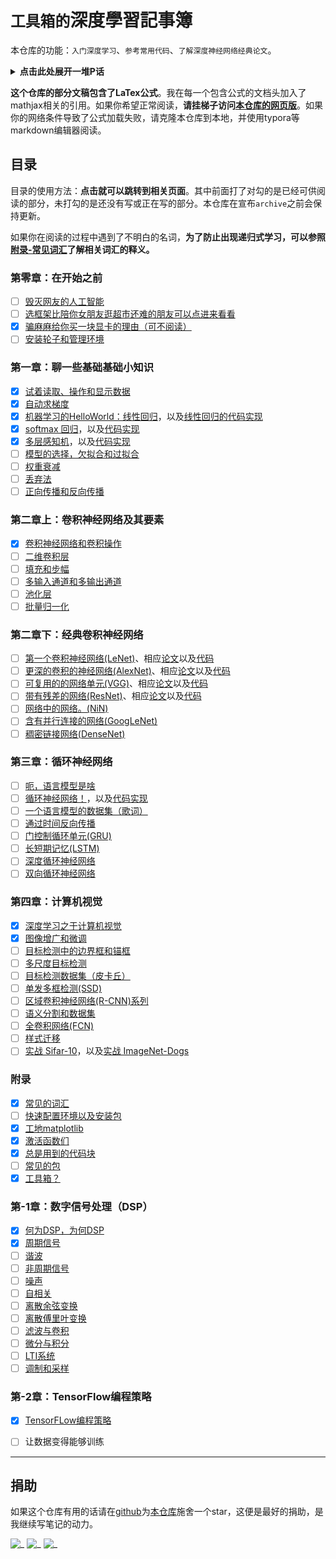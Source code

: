# `工具箱的`深度學習記事簿

本仓库的功能：`入门深度学习`、`参考常用代码`、`了解深度神经网络经典论文`。

<details>
<summary><strong>点击此处展开一堆P话</strong></summary>
“理解机器学习和深度学习的最佳方法是学以致用。”

Akasaki很菜，所以慢慢地学着，并在记事簿上写下笔记。Akasaki希望这个记事簿对自己很多有用，希望它对你也一样有用。这里包含了我从入门到依然在入门的过程中接触到的大部分知识。对于目录中的每一条，基本会有以下内容：

<p><strong>  1. 这个知识有什么用</strong></p>
<p><strong>  2. 这个知识如何使用或如何实现</strong></p>

请注意，本仓库中的大部分内容都在互联网上或各种书籍上能找得到。我所做的只是夹带私货地把它们串联在一起。

</details>

**这个仓库的部分文稿包含了LaTex公式**。我在每一个包含公式的文档头加入了mathjax相关的引用。如果你希望正常阅读，**请挂梯子访问[本仓库的网页版](https://ml.akasaki.space)**。如果你的网络条件导致了公式加载失败，请克隆本仓库到本地，并使用typora等markdown编辑器阅读。

## 目录

目录的使用方法：**点击就可以跳转到相关页面**。其中前面打了对勾的是已经可供阅读的部分，未打勾的是还没有写或正在写的部分。本仓库在宣布`archive`之前会保持更新。

如果你在阅读的过程中遇到了不明白的名词，**为了防止出现递归式学习，可以参照[附录-常见词汇](./appendix/similar-vocabularies.md)了解相关词汇的释义。**

### 第零章：在开始之前

- [ ] [毁灭网友的人工智能]()
- [ ] [选框架比陪你女朋友逛超市还难的朋友可以点进来看看](./ch0/nn-and-frameworks.md)
- [x] [骗麻麻给你买一块显卡的理由（可不阅读）](./ch0/configure-gpu.md)
- [ ] [安装轮子和管理环境](./ch0/create-new-environment-using-conda.md)

### 第一章：聊一些基础基础小知识

- [x] [试着读取、操作和显示数据](./ch1/operate-on-data.md)
- [x] [自动求梯度](./ch1/automatic-gradient.md)
- [x] [机器学习的HelloWorld：线性回归](./ch1/linear-regression.md)，以及[线性回归的代码实现](./ch1/linear-regression-code.md)
- [x] [softmax 回归](./ch1/softmax-regression.md)，以及[代码实现](./ch1/softmax-regression-code.md)
- [x] [多层感知机](./ch1/multilayer-perceptron.md)，以及[代码实现]()
- [ ] [模型的选择，欠拟合和过拟合]()
- [ ] [权重衰减]()
- [ ] [丢弃法]()
- [ ] [正向传播和反向传播]()

### 第二章上：卷积神经网络及其要素

- [x] [卷积神经网络和卷积操作](./ch2p1/convolutional-nn-and-ops.md)
- [ ] [二维卷积层]()
- [ ] [填充和步幅]()
- [ ] [多输入通道和多输出通道]()
- [ ] [池化层]()
- [ ] [批量归一化]()

### 第二章下：经典卷积神经网络

- [ ] [第一个卷积神经网络(LeNet)]()、相应[论文](./ch2p2/lecun-01a.pdf)以及[代码]()
- [ ] [更深的卷积的神经网络(AlexNet)]()、相应[论文](./ch2p2/NIPS-2012-imagenet-classification-with-deep-convolutional-neural-networks-Paper.pdf)以及[代码]()
- [ ] [可复用的的网络单元(VGG)]()、相应[论文](./ch2p2/1409.1556VGG.pdf)以及[代码]()
- [ ] [带有残差的网络(ResNet)]()、相应[论文](./ch2p2/1512.03385ResNet.pdf)以及[代码]()
- [ ] [网络中的网络。(NiN)]()
- [ ] [含有并行连接的网络(GoogLeNet)]()
- [ ] [稠密链接网络(DenseNet)]()

### 第三章：循环神经网络

- [ ] [呃，语言模型是啥]()
- [ ] [循环神经网络！]()，以及[代码实现]()
- [ ] [一个语言模型的数据集（歌词）]()
- [ ] [通过时间反向传播]()
- [ ] [门控制循环单元(GRU)]()
- [ ] [长短期记忆(LSTM)]()
- [ ] [深度循环神经网络]()
- [ ] [双向循环神经网络]()

### 第四章：计算机视觉

- [x] [深度学习之于计算机视觉](./ch5/deep-learning-for-computer-vision.md)
- [x] [图像增广和微调](./ch5/image-augmentation.md)
- [ ] [目标检测中的边界框和锚框]()
- [ ] [多尺度目标检测]()
- [ ] [目标检测数据集（皮卡丘）]()
- [ ] [单发多框检测(SSD)]()
- [ ] [区域卷积神经网络(R-CNN)系列]()
- [ ] [语义分割和数据集]()
- [ ] [全卷积网络(FCN)]()
- [ ] [样式迁移]()
- [ ] [实战 Sifar-10]()，以及[实战 ImageNet-Dogs]()

### 附录

- [x] [常见的词汇](./appendix/similar-vocabularies.md)
- [ ] [快速配置环境以及安装包](./appendix/quick-envs-and-packages.md)
- [x] [工地matplotlib](./appendix/introducing-matplotlib.md)
- [x] [激活函数们](./appendix/activation-functions.md)
- [x] [总是用到的代码块](./appendix/similar-codeblocks.md)
- [ ] [常见的包]()
- [x] [工具箱？](./appendix/who-is-akasaki-toolbox.md)

### 第-1章：数字信号处理（DSP）

- [x] [何为DSP，为何DSP](./ch-1/about-dsp.md)
- [x] [周期信号](./ch-1/periodic-signal.md)
- [ ] [谐波]()
- [ ] [非周期信号]()
- [ ] [噪声]()
- [ ] [自相关]()
- [ ] [离散余弦变换]()
- [ ] [离散傅里叶变换]()
- [ ] [滤波与卷积]()
- [ ] [微分与积分]()
- [ ] [LTI系统]()
- [ ] [调制和采样]()

### 第-2章：TensorFlow编程策略

- [x] [TensorFLow编程策略](./ch-2/tensorflow-strategy.md)
- [ ] 让数据变得能够训练


---

## 捐助

如果这个仓库有用的话请在[github](https://github.com/visualDust/talkischeap)为[本仓库](https://github.com/visualDust/talkischeap)施舍一个star，这便是最好的捐助，是我继续写笔记的动力。

![_](https://jwenjian-visitor-badge-5.glitch.me/badge?page_id=VisualDust.anything)
![_](https://img.shields.io/github/stars/VisualDust/talkischeap.svg?style=flat)
![_](https://img.shields.io/github/license/visualdust/talkischeap.svg?style=flat&label=license&message=notspecified)